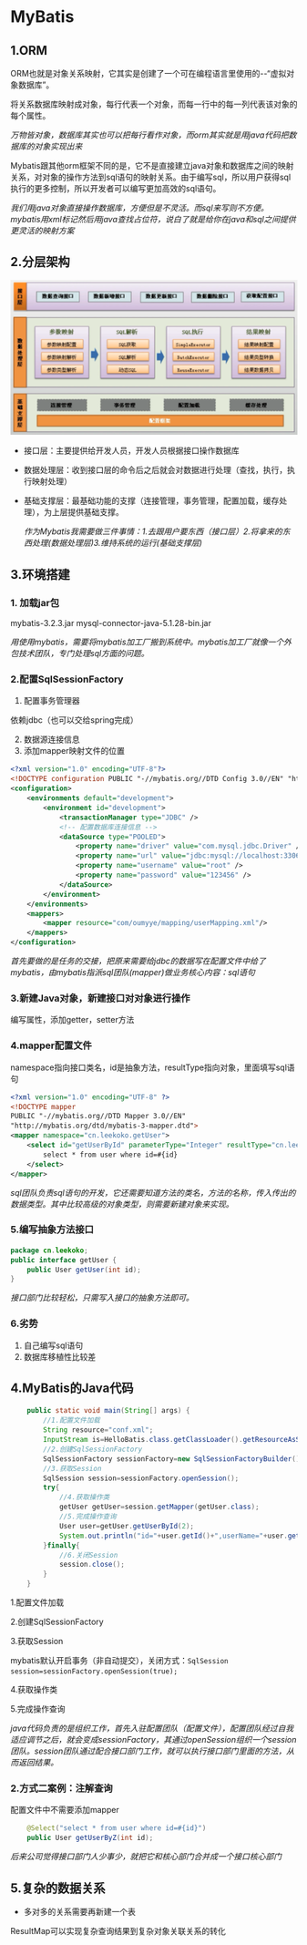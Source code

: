 # MyBatis  

## 1.ORM

ORM也就是对象关系映射，它其实是创建了一个可在编程语言里使用的--“虚拟对象数据库”。

将关系数据库映射成对象，每行代表一个对象，而每一行中的每一列代表该对象的每个属性。   

_万物皆对象，数据库其实也可以把每行看作对象，而orm其实就是用java代码把数据库的对象实现出来_    

Mybatis跟其他orm框架不同的是，它不是直接建立java对象和数据库之间的映射关系，对对象的操作方法到sql语句的映射关系。由于编写sql，所以用户获得sql执行的更多控制，所以开发者可以编写更加高效的sql语句。  

_我们用java对象直接操作数据库，方便但是不灵活。而sql来写则不方便。mybatis用xml标记然后用java查找占位符，说白了就是给你在java和sql之间提供更灵活的映射方案_   

## 2.分层架构  

![](../images/db13.png)     

- 接口层：主要提供给开发人员，开发人员根据接口操作数据库    

- 数据处理层：收到接口层的命令后之后就会对数据进行处理（查找，执行，执行映射处理）   

- 基础支撑层：最基础功能的支撑（连接管理，事务管理，配置加载，缓存处理），为上层提供基础支撑。    

  _作为Mybatis我需要做三件事情：1.去跟用户要东西（接口层）2.将拿来的东西处理(数据处理层)3.维持系统的运行(基础支撑层)_   

## 3.环境搭建  

### 1. 加载jar包   

mybatis-3.2.3.jar
mysql-connector-java-5.1.28-bin.jar

_用使用mybatis，需要将mybatis加工厂搬到系统中。mybatis加工厂就像一个外包技术团队，专门处理sql方面的问题。_  

### 2.配置SqlSessionFactory     

1. 配置事务管理器   

依赖jdbc（也可以交给spring完成）

2. 数据源连接信息  
3. 添加mapper映射文件的位置   


```xml
<?xml version="1.0" encoding="UTF-8"?>
<!DOCTYPE configuration PUBLIC "-//mybatis.org//DTD Config 3.0//EN" "http://mybatis.org/dtd/mybatis-3-config.dtd">
<configuration>
    <environments default="development">
        <environment id="development">
            <transactionManager type="JDBC" />
            <!-- 配置数据库连接信息 -->
            <dataSource type="POOLED">
                <property name="driver" value="com.mysql.jdbc.Driver" />
                <property name="url" value="jdbc:mysql://localhost:3306/test" />
                <property name="username" value="root" />
                <property name="password" value="123456" />
            </dataSource>
        </environment>
    </environments>
    <mappers>
		<mapper resource="com/oumyye/mapping/userMapping.xml"/>
	</mappers>
</configuration>
```

_首先要做的是任务的交接，把原来需要给jdbc的数据写在配置文件中给了mybatis，由mybatis指派sql团队(mapper)做业务核心内容：sql语句_

### 3.新建Java对象，新建接口对对象进行操作    

编写属性，添加getter，setter方法   

### 4.mapper配置文件     

namespace指向接口类名，id是抽象方法，resultType指向对象，里面填写sql语句   

```xml
<?xml version="1.0" encoding="UTF-8" ?>
<!DOCTYPE mapper
PUBLIC "-//mybatis.org//DTD Mapper 3.0//EN"
"http://mybatis.org/dtd/mybatis-3-mapper.dtd">
<mapper namespace="cn.leekoko.getUser">
    <select id="getUserById" parameterType="Integer" resultType="cn.leekoko.User">
        select * from user where id=#{id}
    </select>
</mapper>
```



_sql团队负责sql语句的开发，它还需要知道方法的类名，方法的名称，传入传出的数据类型。其中比较高级的对象类型，则需要新建对象来实现。_   

### 5.编写抽象方法接口   

```java
package cn.leekoko;
public interface getUser {
	public User getUser(int id);
}
```

_接口部门比较轻松，只需写入接口的抽象方法即可。_

### 6.劣势   

1. 自己编写sql语句  
2. 数据库移植性比较差  

## 4.MyBatis的Java代码    

```java
	public static void main(String[] args) {
		//1.配置文件加载
		String resource="conf.xml";
		InputStream is=HelloBatis.class.getClassLoader().getResourceAsStream(resource);
		//2.创建SqlSessionFactory
		SqlSessionFactory sessionFactory=new SqlSessionFactoryBuilder().build(is);
		//3.获取Session
		SqlSession session=sessionFactory.openSession();
		try{
			//4.获取操作类
			getUser getUser=session.getMapper(getUser.class);
			//5.完成操作查询
			User user=getUser.getUserById(2);
			System.out.println("id="+user.getId()+",userName="+user.getUserName()+",password="+user.getPassword());
		}finally{
			//6.关闭Session
			session.close();
		}
	}
```

1.配置文件加载

2.创建SqlSessionFactory

3.获取Session

mybatis默认开启事务（非自动提交），关闭方式：``SqlSession session=sessionFactory.openSession(true);``

4.获取操作类

5.完成操作查询

_java代码负责的是组织工作，首先入驻配置团队（配置文件），配置团队经过自我适应调节之后，就会变成sessionFactory，其通过openSession组织一个session团队。session团队通过配合接口部门工作，就可以执行接口部门里面的方法，从而返回结果。_   

### 2.方式二案例：注解查询   

配置文件中不需要添加mapper   

```java
	@Select("select * from user where id=#{id}")
	public User getUserByZ(int id);	
```

_后来公司觉得接口部门人少事少，就把它和核心部门合并成一个接口核心部门_  

## 5.复杂的数据关系     

- 多对多的关系需要再新建一个表   



ResultMap可以实现复杂查询结果到复杂对象关联关系的转化   





